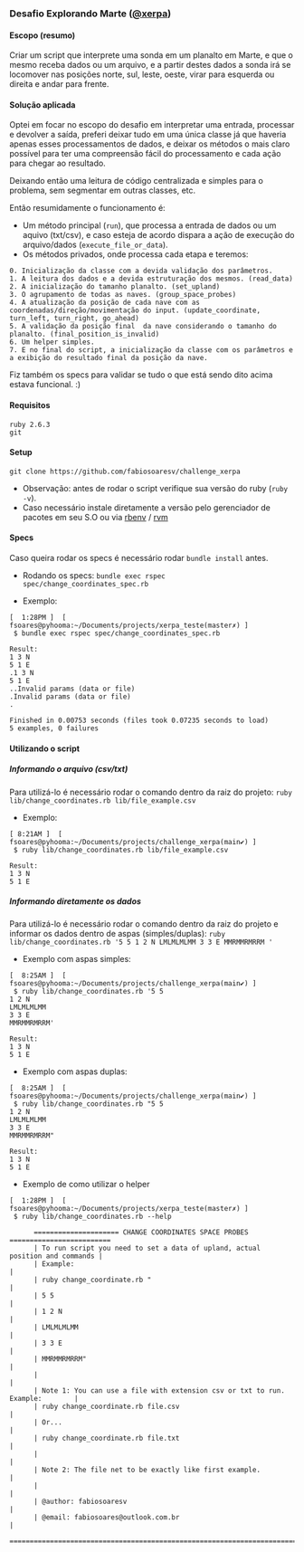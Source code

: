 ### Desafio Explorando Marte ([@xerpa](http://github.com/xerpa))

#### Escopo (resumo)
Criar um script que interprete uma sonda em um planalto em Marte, e que o mesmo receba dados ou um arquivo, e a partir destes dados a sonda irá se locomover nas posições norte, sul, leste, oeste, virar para esquerda ou direita e andar para frente.

#### Solução aplicada
Optei em focar no escopo do desafio em interpretar uma entrada, processar e devolver a saída, preferi deixar tudo em uma única classe já que haveria apenas esses processamentos de dados, e deixar os métodos o mais claro possível para ter uma compreensão fácil do processamento e cada ação para chegar ao resultado. 

Deixando então uma leitura de código centralizada e simples para o problema, sem segmentar em outras classes, etc.

Então resumidamente o funcionamento é:
- Um método principal (`run`), que processa a entrada de dados ou um aquivo (txt/csv), e caso esteja de acordo dispara a ação de execução do arquivo/dados (`execute_file_or_data`).
- Os métodos privados, onde processa cada etapa e teremos:
```
0. Inicialização da classe com a devida validação dos parâmetros.
1. A leitura dos dados e a devida estruturação dos mesmos. (read_data)
2. A inicialização do tamanho planalto. (set_upland)
3. O agrupamento de todas as naves. (group_space_probes)
4. A atualização da posição de cada nave com as coordenadas/direção/movimentação do input. (update_coordinate, turn_left, turn_right, go_ahead)
5. A validação da posição final  da nave considerando o tamanho do planalto. (final_position_is_invalid)
6. Um helper simples.
7. E no final do script, a inicialização da classe com os parâmetros e a exibição do resultado final da posição da nave.
```
Fiz também os specs para validar se tudo o que está sendo dito acima estava funcional. :) 

#### Requisitos
`ruby 2.6.3`<br>
`git`

#### Setup
```
git clone https://github.com/fabiosoaresv/challenge_xerpa
```

- Observação: antes de rodar o script verifique sua versão do ruby (`ruby -v`).
- Caso necessário instale diretamente a versão pelo gerenciador de pacotes em seu S.O ou via [rbenv](http://github.com/rbenv/rbenv) / [rvm](http://github.com/rvm/rvm)

#### Specs
Caso queira rodar os specs é necessário rodar `bundle install` antes.

- Rodando os specs:
`bundle exec rspec spec/change_coordinates_spec.rb`

- Exemplo:
```console
[  1:28PM ]  [ fsoares@pyhooma:~/Documents/projects/xerpa_teste(master✗) ]
 $ bundle exec rspec spec/change_coordinates_spec.rb

Result:
1 3 N
5 1 E
.1 3 N
5 1 E
..Invalid params (data or file)
.Invalid params (data or file)
.

Finished in 0.00753 seconds (files took 0.07235 seconds to load)
5 examples, 0 failures

```

#### Utilizando o script
##### Informando o arquivo (csv/txt)
Para utilizá-lo é necessário rodar o comando dentro da raiz do projeto:
`ruby lib/change_coordinates.rb lib/file_example.csv`

- Exemplo:
```console
[ 8:21AM ]  [ fsoares@pyhooma:~/Documents/projects/challenge_xerpa(main✔) ]
 $ ruby lib/change_coordinates.rb lib/file_example.csv

Result:
1 3 N
5 1 E
```

##### Informando diretamente os dados
Para utilizá-lo é necessário rodar o comando dentro da raiz do projeto e informar os dados dentro de aspas (simples/duplas):
`ruby lib/change_coordinates.rb '5 5
1 2 N
LMLMLMLMM
3 3 E
MMRMMRMRRM
'`

- Exemplo com aspas simples:
```console
[  8:25AM ]  [ fsoares@pyhooma:~/Documents/projects/challenge_xerpa(main✔) ]
 $ ruby lib/change_coordinates.rb '5 5
1 2 N
LMLMLMLMM
3 3 E
MMRMMRMRRM'

Result:
1 3 N
5 1 E
```

- Exemplo com aspas duplas:
```console
[  8:25AM ]  [ fsoares@pyhooma:~/Documents/projects/challenge_xerpa(main✔) ]
 $ ruby lib/change_coordinates.rb "5 5
1 2 N
LMLMLMLMM
3 3 E
MMRMMRMRRM"

Result:
1 3 N
5 1 E
```

- Exemplo de como utilizar o helper
```console
[  1:28PM ]  [ fsoares@pyhooma:~/Documents/projects/xerpa_teste(master✗) ]
 $ ruby lib/change_coordinates.rb --help

      ===================== CHANGE COORDINATES SPACE PROBES =========================
      | To run script you need to set a data of upland, actual position and commands |
      | Example:                                                                     |
      | ruby change_coordinate.rb "                                                  |
      | 5 5                                                                          |
      | 1 2 N                                                                        |
      | LMLMLMLMM                                                                    |
      | 3 3 E                                                                        |
      | MMRMMRMRRM"                                                                  |
      |                                                                              |
      | Note 1: You can use a file with extension csv or txt to run. Example:        |
      | ruby change_coordinate.rb file.csv                                           |
      | Or...                                                                        |
      | ruby change_coordinate.rb file.txt                                           |
      |                                                                              |
      | Note 2: The file net to be exactly like first example.                       |
      |                                                                              |
      | @author: fabiosoaresv                                                        |
      | @email: fabiosoares@outlook.com.br                                           |
      ================================================================================
```
